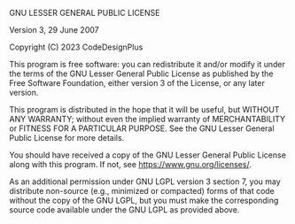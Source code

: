 GNU LESSER GENERAL PUBLIC LICENSE

Version 3, 29 June 2007

Copyright (C) 2023 CodeDesignPlus

This program is free software: you can redistribute it and/or modify
it under the terms of the GNU Lesser General Public License as published by
the Free Software Foundation, either version 3 of the License, or any later version.

This program is distributed in the hope that it will be useful,
but WITHOUT ANY WARRANTY; without even the implied warranty of
MERCHANTABILITY or FITNESS FOR A PARTICULAR PURPOSE. See the
GNU Lesser General Public License for more details.

You should have received a copy of the GNU Lesser General Public License
along with this program. If not, see <https://www.gnu.org/licenses/>.

As an additional permission under GNU LGPL version 3 section 7, you may distribute
non-source (e.g., minimized or compacted) forms of that code without the copy of the GNU LGPL,
but you must make the corresponding source code available under the GNU LGPL as provided above.
